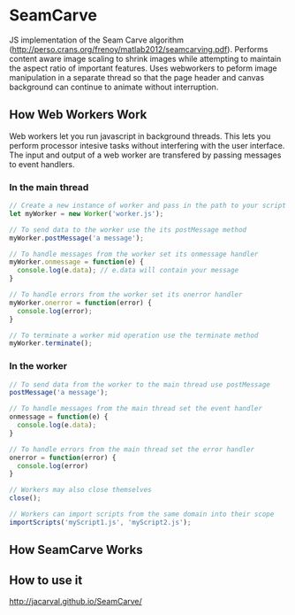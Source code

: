 SeamCarve
=========

JS implementation of the Seam Carve algorithm (http://perso.crans.org/frenoy/matlab2012/seamcarving.pdf). Performs content aware image scaling to shrink images while attempting to maintain the aspect ratio of important features. Uses webworkers to peform image manipulation in a separate thread so that the page header and canvas background can continue to animate without interruption.

## How Web Workers Work
Web workers let you run javascript in background threads. This lets you perform processor intesive tasks without interfering with the user interface. The input and output of a web worker are transfered by passing messages to event handlers.

### In the main thread
```javascript
// Create a new instance of worker and pass in the path to your script
let myWorker = new Worker('worker.js');

// To send data to the worker use the its postMessage method
myWorker.postMessage('a message');

// To handle messages from the worker set its onmessage handler
myWorker.onmessage = function(e) {
  console.log(e.data); // e.data will contain your message
}

// To handle errors from the worker set its onerror handler
myWorker.onerror = function(error) {
  console.log(error);
}

// To terminate a worker mid operation use the terminate method
myWorker.terminate();
```
### In the worker
```javascript
// To send data from the worker to the main thread use postMessage
postMessage('a message');

// To handle messages from the main thread set the event handler
onmessage = function(e) {
  console.log(e.data);
}

// To handle errors from the main thread set the error handler
onerror = function(error) {
  console.log(error)
}

// Workers may also close themselves
close();

// Workers can import scripts from the same domain into their scope
importScripts('myScript1.js', 'myScript2.js');
```

## How SeamCarve Works



## How to use it

http://jacarval.github.io/SeamCarve/
